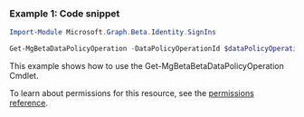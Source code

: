 ### Example 1: Code snippet

```powershellImport-Module Microsoft.Graph.Beta.Identity.SignIns

Get-MgBetaDataPolicyOperation -DataPolicyOperationId $dataPolicyOperationId
```
This example shows how to use the Get-MgBetaBetaDataPolicyOperation Cmdlet.
To learn about permissions for this resource, see the [permissions reference](/graph/permissions-reference).

